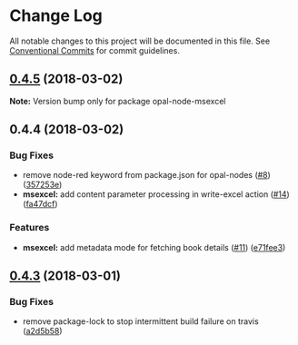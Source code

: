 # Change Log

All notable changes to this project will be documented in this file.
See [Conventional Commits](https://conventionalcommits.org) for commit guidelines.

<a name="0.4.5"></a>
## [0.4.5](https://github.com/telligro/opal-nodes/compare/opal-node-msexcel@0.4.4...opal-node-msexcel@0.4.5) (2018-03-02)





**Note:** Version bump only for package opal-node-msexcel

<a name="0.4.4"></a>
## 0.4.4 (2018-03-02)


### Bug Fixes

* remove node-red keyword from package.json for opal-nodes ([#8](https://github.com/telligro/opal-nodes/issues/8)) ([357253e](https://github.com/telligro/opal-nodes/commit/357253e))
* **msexcel:** add content parameter processing in write-excel action ([#14](https://github.com/telligro/opal-nodes/issues/14)) ([fa47dcf](https://github.com/telligro/opal-nodes/commit/fa47dcf))


### Features

* **msexcel:** add metadata mode for fetching book details ([#11](https://github.com/telligro/opal-nodes/issues/11)) ([e71fee3](https://github.com/telligro/opal-nodes/commit/e71fee3))




<a name="0.4.3"></a>
## [0.4.3](https://github.com/telligro/opal-nodes/compare/opal-node-msexcel@0.4.2...opal-node-msexcel@0.4.3) (2018-03-01)


### Bug Fixes

* remove package-lock to stop intermittent build failure on travis ([a2d5b58](https://github.com/telligro/opal-nodes/commit/a2d5b58))
